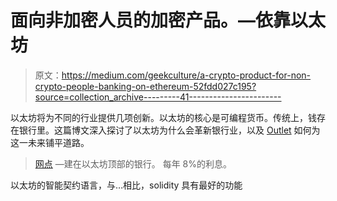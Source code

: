 # 面向非加密人员的加密产品。—依靠以太坊

> 原文：<https://medium.com/geekculture/a-crypto-product-for-non-crypto-people-banking-on-ethereum-52fdd027c195?source=collection_archive---------41----------------------->

以太坊将为不同的行业提供几项创新。以太坊的核心是可编程货币。传统上，钱存在银行里。这篇博文深入探讨了以太坊为什么会革新银行业，以及 [Outlet](https://outlet.finance) 如何为这一未来铺平道路。

> [网点](https://outlet.finance) —建在以太坊顶部的银行。
> 每年 8%的利息。

以太坊的智能契约语言，与…相比，solidity 具有最好的功能